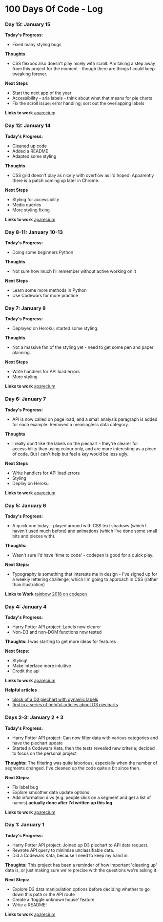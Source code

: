 # 100 Days Of Code - Log
### Day 13: January 15
**Today's Progress:**
* Fixed many styling bugs

**Thoughts**
* CSS flexbox also doesn't play nicely with scroll. Am taking a step away from this project for the moment - though there are things I could keep tweaking forever.

**Next Steps**
* Start the next app of the year
* Accessibility - aria labels - think about what that means for pie charts
* Fix the scroll issue; error handling; sort out the overlapping labels

**Links to work** [aparecium](https://aparecium.herokuapp.com)

### Day 12: January 14
**Today's Progress:**
* Cleaned up code
* Added a README
* Adapted some styling

**Thoughts**
* CSS grid doesn't play as nicely with overflow as I'd hoped. Apparently there is a patch coming up later in Chrome.

**Next Steps**
* Styling for accessibility
* Media queries
* More styling fixing

**Links to work** [aparecium](https://aparecium.herokuapp.com)

### Day 8-11: January 10-13
**Today's Progress:**
* Doing some beginners Python

**Thoughts**
* Not sure how much I'll remember without active working on it

**Next Steps**
* Learn some more methods in Python
* Use Codewars for more practice

### Day 7: January 8
**Today's Progress:**
* Deployed on Heroku, started some styling.

**Thoughts**
* Not a massive fan of the styling yet - need to get some pen and paper planning.

**Next Steps**
* Write handlers for API load errors
* More styling

**Links to work** [aparecium](https://aparecium.herokuapp.com)

### Day 6: January 7
**Today's Progress:**
* API is now called on page load, and a small analysis paragraph is added for each example. Removed a meaningless data category.

**Thoughts**
* I really don't like the labels on the piechart - they're clearer for accessibility than using colour only, and are more interesting as a piece of code. But I can't help but feel a key would be less ugly.

**Next Steps**
* Write handlers for API load errors
* Styling
* Deploy on Heroku

**Links to work** [aparecium](https://github.com/rachaelcodes/aparecium)

### Day 5: January 6
**Today's Progress:**
* A quick one today - played around with CSS text shadows (which I haven't used much before) and animations (which I've done some small bits and pieces with).

**Thoughts:**
* Wasn't sure I'd have 'time to code' - codepen is good for a quick play.

**Next Steps:**
* Typography is something that interests me in design - I've signed up for a weekly lettering challenge, which I'm going to approach in CSS (rather than illustration)

**Links to Work** [rainbow 2018 on codepen](https://codepen.io/rachaelcodes/pen/YYEVGK)

### Day 4: January 4
**Today's Progress:** 
* Harry Potter API project: Labels now clearer
* Non-D3 and non-DOM functions now tested

**Thoughts:** 
I was starting to get more ideas for features 

**Next Steps:**
* Styling!
* Make interface more intuitive
* Credit the api

**Links to work** [aparecium](https://github.com/rachaelcodes/aparecium)

**Helpful articles**
* [block of a D3 piechart with dynamic labels](https://bl.ocks.org/mbhall88/22f91dc6c9509b709defde9dc29c63f2#license)
* [first in a series of helpful articles about D3 piecharts](http://www.cagrimmett.com/til/2016/08/19/d3-pie-chart.html)

### Days 2-3: January 2 + 3
**Today's Progress:** 
* Harry Potter API project: Can now filter data with various categories and have the piechart update
* Started a Codewars Kata, then the tests revealed new criteria; decided to focus on the personal project

**Thoughts:** The filtering was quite laborious, especially when the number of segments changed. I've cleaned up the code quite a bit since then.

**Next Steps:**
* Fix label bug
* Explore smoother data update options
* Add information divs (e.g. people click on a segment and get a list of names) **actually done after I'd written up this log**

**Links to work** [aparecium](https://github.com/rachaelcodes/aparecium)

### Day 1: January 1
**Today's Progress:** 
* Harry Potter API project: Joined up D3 piechart to API data request.
* Rewrote API query to minimise unclassifiable data.
* Did a Codewars Kata, because I need to keep my hand in.

**Thoughts:** This project has been a reminder of how important 'cleaning up' data is, or just making sure we're precise with the questions we're asking it.

**Next Steps:**
* Explore D3 data manipulation options before deciding whether to go down this path or the API route
* Create a 'toggle unknown house' feature
* Write a README!

**Links to work** [aparecium](https://github.com/rachaelcodes/aparecium)
